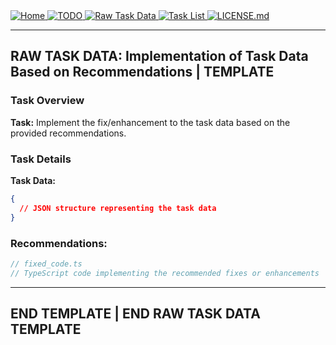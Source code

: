 <div>
  <a href="README.md">
    <img src="https://img.shields.io/badge/README.md-purple" alt="Home">
  </a>
  <a href="TODO.md">
    <img src="https://img.shields.io/badge/TODO.md-red" alt="TODO">
  </a>
  <a href="TODO_RAW_TASK_DATA.md">
    <img src="https://img.shields.io/badge/TODO_RAW_TASK_DATA.md-orange" alt="Raw Task Data">
  </a>
  <a href="TASK_LIST.md">
    <img src="https://img.shields.io/badge/TASK_LIST.md-green" alt="Task List">
  </a>
  <a href="LICENSE.md">
    <img src="https://img.shields.io/badge/LICENSE.md-lightgrey" alt="LICENSE.md">
  </a>
</div>

---

## RAW TASK DATA: Implementation of Task Data Based on Recommendations | TEMPLATE

### Task Overview

**Task:** Implement the fix/enhancement to the task data based on the provided recommendations.

### Task Details

**Task Data:**

```json
{
  // JSON structure representing the task data
}
```

### Recommendations:

```ts
// fixed_code.ts
// TypeScript code implementing the recommended fixes or enhancements
```

---

## END TEMPLATE | END RAW TASK DATA TEMPLATE
